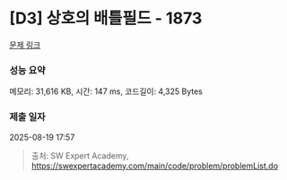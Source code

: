 # [D3] 상호의 배틀필드 - 1873 

[문제 링크](https://swexpertacademy.com/main/code/problem/problemDetail.do?contestProbId=AV5LyE7KD2ADFAXc) 

### 성능 요약

메모리: 31,616 KB, 시간: 147 ms, 코드길이: 4,325 Bytes

### 제출 일자

2025-08-19 17:57



> 출처: SW Expert Academy, https://swexpertacademy.com/main/code/problem/problemList.do